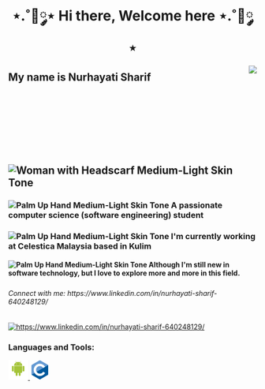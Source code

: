 <h1 align="center">⋆.˚🦋༘⋆ Hi there, Welcome here ⋆.˚🦋༘⋆ </h1>
<img align="right" height="200" src="https://media1.giphy.com/media/v1.Y2lkPTc5MGI3NjExcGk5ZWl1OGxnbzZxbTY0M3Z3cnEzM3E2dHJ1ZWgzMXcyOGcyczh2eiZlcD12MV9pbnRlcm5hbF9naWZfYnlfaWQmY3Q9cw/piHA7uUINVYMXjEznJ/giphy.gif"  />
<h2 align="left">My name is Nurhayati Sharif <img src="https://raw.githubusercontent.com/Tarikul-Islam-Anik/Animated-Fluent-Emojis/master/Emojis/People%20with%20professions/Woman%20with%20Headscarf%20Medium-Light%20Skin%20Tone.png" alt="Woman with Headscarf Medium-Light Skin Tone" width="45" height="45" />
<h3 align="left"> <img src="https://raw.githubusercontent.com/Tarikul-Islam-Anik/Animated-Fluent-Emojis/master/Emojis/Hand%20gestures/Palm%20Up%20Hand%20Medium-Light%20Skin%20Tone.png" alt="Palm Up Hand Medium-Light Skin Tone" width="25" height="25" /> 
A passionate computer science (software engineering) student </h3>
<h3 align="left"> <img src="https://raw.githubusercontent.com/Tarikul-Islam-Anik/Animated-Fluent-Emojis/master/Emojis/Hand%20gestures/Palm%20Up%20Hand%20Medium-Light%20Skin%20Tone.png" alt="Palm Up Hand Medium-Light Skin Tone" width="25" height="25" /> I'm currently working at Celestica Malaysia based in Kulim </h3>
<h4 align="left"> <img src="https://raw.githubusercontent.com/Tarikul-Islam-Anik/Animated-Fluent-Emojis/master/Emojis/Hand%20gestures/Palm%20Up%20Hand%20Medium-Light%20Skin%20Tone.png" alt="Palm Up Hand Medium-Light Skin Tone" width="25" height="25" /> Although I'm still new in software technology, but I love to explore more and more in this field. </h3>
<h5 align="left"> </h3>
<h6 align="left">Connect with me: https://www.linkedin.com/in/nurhayati-sharif-640248129/ </h3>
<p align="left">
<a href="https://linkedin.com/in/https://www.linkedin.com/in/nurhayati-sharif-640248129/" target="blank"><img align="center" src="https://raw.githubusercontent.com/rahuldkjain/github-profile-readme-generator/master/src/images/icons/Social/linked-in-alt.svg" alt="https://www.linkedin.com/in/nurhayati-sharif-640248129/" height="30" width="40" /></a>
</p>

<h3 align="left">Languages and Tools:</h3>
<p align="left"> <a href="https://developer.android.com" target="_blank" rel="noreferrer"> <img src="https://raw.githubusercontent.com/devicons/devicon/master/icons/android/android-original-wordmark.svg" alt="android" width="40" height="40"/> </a> <a href="https://www.cprogramming.com/" target="_blank" rel="noreferrer"> <img src="https://raw.githubusercontent.com/devicons/devicon/master/icons/c/c-original.svg" alt="c" width="40" height="40"/> </a> </p>
